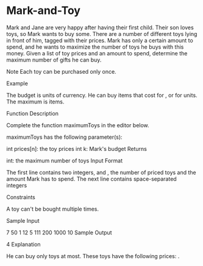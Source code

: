 # Mark-and-Toy

Mark and Jane are very happy after having their first child. Their son loves toys, so Mark wants to buy some. There are a number of different toys lying in front of him, tagged with their prices. Mark has only a certain amount to spend, and he wants to maximize the number of toys he buys with this money. Given a list of toy prices and an amount to spend, determine the maximum number of gifts he can buy.

Note Each toy can be purchased only once.

Example


The budget is  units of currency. He can buy items that cost  for , or  for  units. The maximum is  items.

Function Description

Complete the function maximumToys in the editor below.

maximumToys has the following parameter(s):

int prices[n]: the toy prices
int k: Mark's budget
Returns

int: the maximum number of toys
Input Format

The first line contains two integers,  and , the number of priced toys and the amount Mark has to spend.
The next line contains  space-separated integers 

Constraints




A toy can't be bought multiple times.

Sample Input

7 50
1 12 5 111 200 1000 10
Sample Output

4
Explanation

He can buy only  toys at most. These toys have the following prices: .
